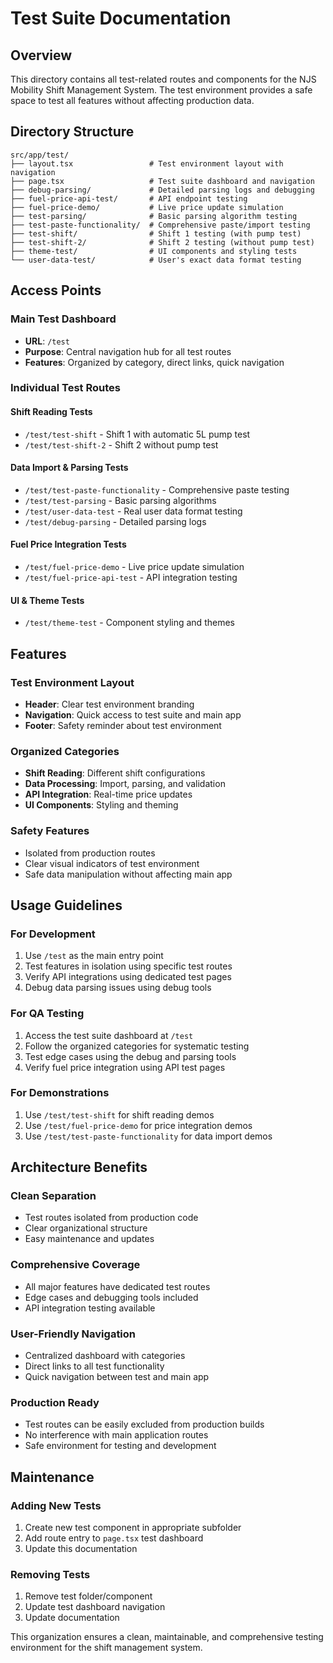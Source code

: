 # Test Suite Documentation

## Overview

This directory contains all test-related routes and components for the NJS
Mobility Shift Management System. The test environment provides a safe space to
test all features without affecting production data.

## Directory Structure

```
src/app/test/
├── layout.tsx                 # Test environment layout with navigation
├── page.tsx                   # Test suite dashboard and navigation
├── debug-parsing/             # Detailed parsing logs and debugging
├── fuel-price-api-test/       # API endpoint testing
├── fuel-price-demo/           # Live price update simulation
├── test-parsing/              # Basic parsing algorithm testing
├── test-paste-functionality/  # Comprehensive paste/import testing
├── test-shift/                # Shift 1 testing (with pump test)
├── test-shift-2/              # Shift 2 testing (without pump test)
├── theme-test/                # UI components and styling tests
└── user-data-test/            # User's exact data format testing
```

## Access Points

### Main Test Dashboard

-  **URL**: `/test`
-  **Purpose**: Central navigation hub for all test routes
-  **Features**: Organized by category, direct links, quick navigation

### Individual Test Routes

#### Shift Reading Tests

-  `/test/test-shift` - Shift 1 with automatic 5L pump test
-  `/test/test-shift-2` - Shift 2 without pump test

#### Data Import & Parsing Tests

-  `/test/test-paste-functionality` - Comprehensive paste testing
-  `/test/test-parsing` - Basic parsing algorithms
-  `/test/user-data-test` - Real user data format testing
-  `/test/debug-parsing` - Detailed parsing logs

#### Fuel Price Integration Tests

-  `/test/fuel-price-demo` - Live price update simulation
-  `/test/fuel-price-api-test` - API integration testing

#### UI & Theme Tests

-  `/test/theme-test` - Component styling and themes

## Features

### Test Environment Layout

-  **Header**: Clear test environment branding
-  **Navigation**: Quick access to test suite and main app
-  **Footer**: Safety reminder about test environment

### Organized Categories

-  **Shift Reading**: Different shift configurations
-  **Data Processing**: Import, parsing, and validation
-  **API Integration**: Real-time price updates
-  **UI Components**: Styling and theming

### Safety Features

-  Isolated from production routes
-  Clear visual indicators of test environment
-  Safe data manipulation without affecting main app

## Usage Guidelines

### For Development

1. Use `/test` as the main entry point
2. Test features in isolation using specific test routes
3. Verify API integrations using dedicated test pages
4. Debug data parsing issues using debug tools

### For QA Testing

1. Access the test suite dashboard at `/test`
2. Follow the organized categories for systematic testing
3. Test edge cases using the debug and parsing tools
4. Verify fuel price integration using API test pages

### For Demonstrations

1. Use `/test/test-shift` for shift reading demos
2. Use `/test/fuel-price-demo` for price integration demos
3. Use `/test/test-paste-functionality` for data import demos

## Architecture Benefits

### Clean Separation

-  Test routes isolated from production code
-  Clear organizational structure
-  Easy maintenance and updates

### Comprehensive Coverage

-  All major features have dedicated test routes
-  Edge cases and debugging tools included
-  API integration testing available

### User-Friendly Navigation

-  Centralized dashboard with categories
-  Direct links to all test functionality
-  Quick navigation between test and main app

### Production Ready

-  Test routes can be easily excluded from production builds
-  No interference with main application routes
-  Safe environment for testing and development

## Maintenance

### Adding New Tests

1. Create new test component in appropriate subfolder
2. Add route entry to `page.tsx` test dashboard
3. Update this documentation

### Removing Tests

1. Remove test folder/component
2. Update test dashboard navigation
3. Update documentation

This organization ensures a clean, maintainable, and comprehensive testing
environment for the shift management system.
